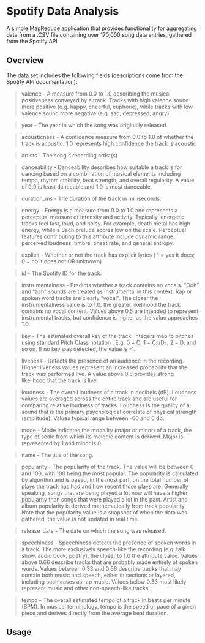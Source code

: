 # Spotify Data Analysis
A simple MapReduce application that provides functionality for aggregating data from a .CSV file containing over 170,000 song data entries, gathered from the Spotify API

## Overview
The data set includes the following fields (descriptions come from the Spotify API documentation):
> valence - A measure from 0.0 to 1.0 describing the musical positiveness conveyed by a track. Tracks with high valence sound more positive (e.g. happy, cheerful, euphoric), while tracks with low valence sound more negative (e.g. sad, depressed, angry).

> year - The year in which the song was originally released.

> acousticness - A confidence measure from 0.0 to 1.0 of whether the track is acoustic. 1.0 represents high confidence the track is acoustic

> artists - The song's recording artist(s)

> danceability - Danceability describes how suitable a track is for dancing based on a combination of musical elements including tempo, rhythm stability, beat strength, and overall regularity. A value of 0.0 is least danceable and 1.0 is most danceable.

> duration_ms - The duration of the track in milliseconds.

> energy - Energy is a measure from 0.0 to 1.0 and represents a perceptual measure of intensity and activity. Typically, energetic tracks feel fast, loud, and noisy. For example, death metal has high energy, while a Bach prelude scores low on the scale. Perceptual features contributing to this attribute include dynamic range, perceived loudness, timbre, onset rate, and general entropy.

> explicit - Whether or not the track has explicit lyrics ( 1 = yes it does; 0 = no it does not OR unknown).

> id - The Spotify ID for the track.

> instrumentalness - Predicts whether a track contains no vocals. “Ooh” and “aah” sounds are treated as instrumental in this context. Rap or spoken word tracks are clearly “vocal”. The closer the instrumentalness value is to 1.0, the greater likelihood the track contains no vocal content. Values above 0.5 are intended to represent instrumental tracks, but confidence is higher as the value approaches 1.0.

> key - The estimated overall key of the track. Integers map to pitches using standard Pitch Class notation . E.g. 0 = C, 1 = C♯/D♭, 2 = D, and so on. If no key was detected, the value is -1.

> liveness - Detects the presence of an audience in the recording. Higher liveness values represent an increased probability that the track was performed live. A value above 0.8 provides strong likelihood that the track is live.

> loudness - The overall loudness of a track in decibels (dB). Loudness values are averaged across the entire track and are useful for comparing relative loudness of tracks. Loudness is the quality of a sound that is the primary psychological correlate of physical strength (amplitude). Values typical range between -60 and 0 db.

> mode - Mode indicates the modality (major or minor) of a track, the type of scale from which its melodic content is derived. Major is represented by 1 and minor is 0.

> name - The title of the song.

> popularity - The popularity of the track. The value will be between 0 and 100, with 100 being the most popular. The popularity is calculated by algorithm and is based, in the most part, on the total number of plays the track has had and how recent those plays are. Generally speaking, songs that are being played a lot now will have a higher popularity than songs that were played a lot in the past. Artist and album popularity is derived mathematically from track popularity. Note that the popularity value is a snapshot of when the data was gathered; the value is not updated in real time.

> release_date - The date on which the song was released.

> speechiness - Speechiness detects the presence of spoken words in a track. The more exclusively speech-like the recording (e.g. talk show, audio book, poetry), the closer to 1.0 the attribute value. Values above 0.66 describe tracks that are probably made entirely of spoken words. Values between 0.33 and 0.66 describe tracks that may contain both music and speech, either in sections or layered, including such cases as rap music. Values below 0.33 most likely represent music and other non-speech-like tracks.

> tempo - The overall estimated tempo of a track in beats per minute (BPM). In musical terminology, tempo is the speed or pace of a given piece and derives directly from the average beat duration.

## Usage
